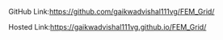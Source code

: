 GitHub Link:https://github.com/gaikwadvishal111vg/FEM_Grid/

Hosted Link:https://gaikwadvishal111vg.github.io/FEM_Grid/

